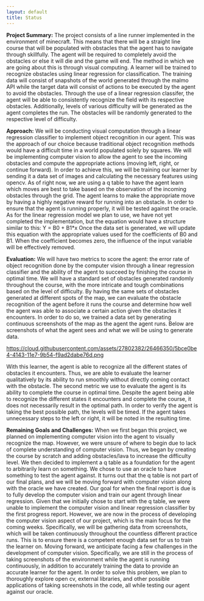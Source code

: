 ```yaml
---
layout: default
title: Status
---
```

**Project Summary:**
The project consists of a line runner implemented in the environment of minecraft. This means that there will be a straight line course that will be populated with obstacles that the agent has to navigate through skillfully. The agent will be required to completely avoid the obstacles or else it will die and the game will end. The method in which we are going about this is through visual computing. A learner will be trained to recognize obstacles using linear regression for classification. The training data will consist of snapshots of the world generated through the malmo API while the target data will consist of actions to be executed by the agent to avoid the obstacles. Through the use of a linear regression classifer, the agent will be able to consistently recognize the field with its respective obstacles. Additionally, levels of various difficulty will be generated as the agent completes the run. The obstacles will be randomly generated to the respective level of difficulty. 

**Approach:**
We will be conducting visual computation through a linear regression classifier to implement object recognition in our agent. This was the approach of our choice because traditional object recognition methods would have a difficult time in a world populated solely by squares. We will be implementing computer vision to allow the agent to see the incoming obstacles and compute the appropriate actions (moving left, right, or continue forward). In order to achieve this, we will be training our learner by sending it a data set of images and calculating the necessary features using opencv.
As of right now, we are using a q table to have the agent learn which moves are best to take based on the observation of the incoming obstacles through the grid. The agent learns to make the appropriate move by having a highly negative reward for running into an obstacle. In order to ensure that the agent is running properly, it will be tested against the oracle.
As for the linear regression model we plan to use, we have not yet completed the implementation, but the equation would have a structure similar to this:
Y = B0 + B1*x
Once the data set is generated, we will update this equation with the appropriate values used for the coefficients of B0 and B1. When the coefficient becomes zero, the influence of the input variable will be effectively removed. 

**Evaluation:**
We will have two metrics to score the agent: the error rate of object recognition done by the computer vision through a linear regression classifier and the ability of the agent to succeed by finishing the course in optimal time. 
We will have a standard set of obstacles generated randomly throughout the course, with the more intricate and tough combinations based on the level of difficulty. By having the same sets of obstacles generated at different spots of the map, we can evaluate the obstacle recognition of the agent before it runs the course and determine how well the agent was able to associate a certain action given the obstacles it encounters. In order to do so, we trained a data set by generating continuous screenshots of the map as the agent the agent runs. Below are screenshots of what the agent sees and what we will be using to generate data. 

https://cloud.githubusercontent.com/assets/27802382/26466350/5bce0be4-4143-11e7-9b54-f9ad2dabe76d.png

With this learner, the agent is able to recognize all the different states of obstacles it encounters. Thus, we are able to evaluate the learner qualitatively by its ability to run smoothly without directly coming contact with the obstacle. 
The second metric we use to evaluate the agent is its ability to complete the course in optimal time. Despite the agent being able to recognize the different states it encounters and complete the course, it does not necessarily result in the optimal path. In order to verify the agent is taking the best possible path, the levels will be timed. If the agent takes unnecessary steps to the left or right, it will be noted in the resulting time. 

**Remaining Goals and Challenges:**
When we first began this project, we planned on implementing computer vision into the agent to visually recognize the map. However, we were unsure of where to begin due to lack of complete understanding of computer vision. Thus, we began by creating the course by scratch and adding obstacles/lava to increase the difficulty level. We then decided to implement a q table as a foundation for the agent to arbitrarily learn on something. We chose to use an oracle to have something to test the agent against. It turns out that the q table is not part of our final plans, and we will be moving forward with computer vision along with the oracle we have created. Our goal for when the final report is due is to fully develop the computer vision and train our agent through linear regression. Given that we initially chose to start with the q table, we were unable to implement the computer vision and linear regression classifier by the first progress report. However, we are now in the process of developing the computer vision aspect of our project, which is the main focus for the coming weeks. Specifically, we will be gathering data from screenshots, which will be taken continuously throughout the countless different practice runs. This is to ensure there is a competent enough data set for us to train the learner on. 
Moving forward, we anticipate facing a few challenges in the development of computer vision. Specifically, we are still in the process of taking screenshots of the environment while the agent is running continuously, in addition to accurately training the data to provide an accurate learner for the agent. In order to solve this problem, we plan to thoroughly explore open cv, external libraries, and other possible applications of taking screenshots in the code, all while testing our agent against our oracle.





